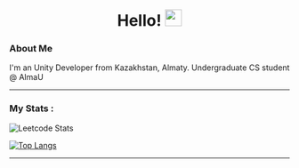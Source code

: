 <div id="header" align="center">
  <h1>
    Hello!
    <img src="https://media.giphy.com/media/hvRJCLFzcasrR4ia7z/giphy.gif" width="30px"/>
  </h1>
</div>

### About Me
I'm an Unity Developer from Kazakhstan, Almaty. Undergraduate CS student @ AlmaU


---

### My Stats :
![Leetcode Stats](https://leetcard.jacoblin.cool/y-vogel)

[![Top Langs](https://github-readme-stats.vercel.app/api/top-langs/?username=mondlicht0&layout=compact&theme=vision-friendly-dark)](https://github.com/anuraghazra/github-readme-stats)


---


